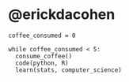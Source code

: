 # @erickdacohen

```
coffee_consumed = 0

while coffee_consumed < 5:
  consume_coffee()
  code(python, R)
  learn(stats, computer_science)
```  
